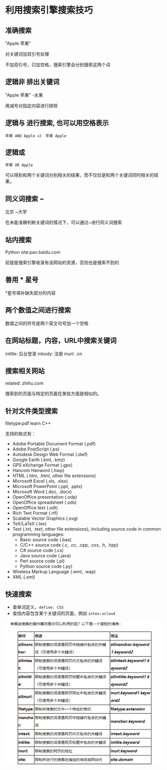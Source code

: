 # 利用搜索引擎搜索技巧



## 准确搜索

"Apple 苹果"

对关键词加双引号处理

不加双引号，只加空格，搜索引擎会分别搜索这两个词



## 逻辑非  排出关键词

"Apple 苹果" -水果

用减号对指定内容进行排除

##  逻辑与 进行搜索, 也可以用空格表示

`苹果 AND Apple =》 苹果 Apple`



## 逻辑或

`苹果 OR Apple`

可以得到和两个关键词分别相关的结果，而不仅仅是和两个关键词同时相关的结果。

## 同义词搜索 ~

北京 ~大学

在未能准确判断关键词的情况下，可以通过~进行同义词搜索



## 站内搜索

Python  site:pan.baidu.com

前提是搜索引擎收录有该网站的资源，否则也是搜索不到的



## 善用 * 星号

*星号填补缺失部分的内容

## 两个数值之间进行搜索

数值之间的符号是两个英文句号加一个空格

## 在网站标题，内容，URL中搜索关键词
intitle: 后台登录
inbody: 注册
inurl: .cn

## 搜索相关网站
related: zhihu.com

搜索到的页面与特定的页面在某些方面是相似的。



## 针对文件类型搜索

filetype:pdf  learn C++

支持的格式有：

- Adobe Portable Document Format (.pdf)
- Adobe PostScript (.ps)
- Autodesk Design Web Format (.dwf)
- Google Earth (.kml, .kmz)
- GPS eXchange Format (.gpx)
- Hancom Hanword (.hwp)
- HTML (.htm, .html, other file extensions)
- Microsoft Excel (.xls, .xlsx)
- Microsoft PowerPoint (.ppt, .pptx)
- Microsoft Word (.doc, .docx)
- OpenOffice presentation (.odp)
- OpenOffice spreadsheet (.ods)
- OpenOffice text (.odt)
- Rich Text Format (.rtf)
- Scalable Vector Graphics (.svg)
- TeX/LaTeX (.tex)
- Text (.txt, .text, other file extensions), including source code in common programming languages:
  - Basic source code (.bas)
  - C/C++ source code (.c, .cc, .cpp, .cxx, .h, .hpp)
  - C# source code (.cs)
  - Java source code (.java)
  - Perl source code (.pl)
  - Python source code (.py)
- Wireless Markup Language (.wml, .wap)
- XML (.xml)

## 快速搜索

* 查单词定义，`define: CSS`
* 查找内容包含某个关键词的页面，例如 `intex:ucloud`

![image-20210714115552179](../img/image-20210714115552179.png)